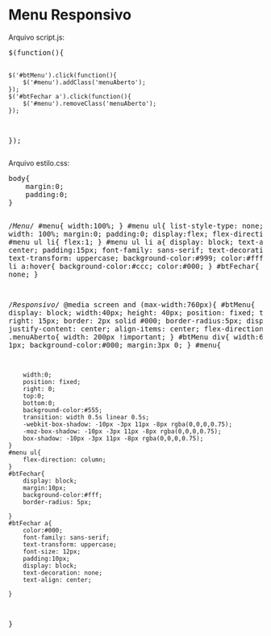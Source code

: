 <h1>Menu Responsivo</h1>

<p>Arquivo script.js:</p>
<pre>
$(function(){

    $('#btMenu').click(function(){
        $('#menu').addClass('menuAberto');
    });
    $('#btFechar a').click(function(){
        $('#menu').removeClass('menuAberto');
    });
});
</pre>

<p>Arquivo estilo.css:</p>
<pre>
body{
    margin:0;
    padding:0;
}

/*Menu*/
#menu{
    width:100%;
}
#menu ul{
    list-style-type: none;
    width: 100%;
    margin:0;
    padding:0;
    display:flex;
    flex-direction: row;
}
#menu ul li{
    flex:1;
}
#menu ul li a{
    display: block;
    text-align: center;
    padding:15px;
    font-family: sans-serif;
    text-decoration: none;
    text-transform: uppercase;
    background-color:#999;
    color:#fff;
}
#menu ul li a:hover{
    background-color:#ccc;
    color:#000;
}
#btFechar{
    display: none;
}


/*Responsivo*/
@media screen and (max-width:760px){
    #btMenu{
        display: block;
        width:40px;
        height: 40px;
        position: fixed;
        top:15px;
        right: 15px;
        border: 2px solid #000;
        border-radius:5px;
        display: flex;
        justify-content: center;
        align-items: center;
        flex-direction: column
    }
    .menuAberto{
        width: 200px !important;
    }
    #btMenu div{
        width:60%;
        height: 1px;
        background-color:#000;
        margin:3px 0;
    }
    #menu{
        
        width:0;
        position: fixed;
        right: 0;
        top:0;
        bottom:0;
        background-color:#555;
        transition: width 0.5s linear 0.5s;
        -webkit-box-shadow: -10px -3px 11px -8px rgba(0,0,0,0.75);
        -moz-box-shadow: -10px -3px 11px -8px rgba(0,0,0,0.75);
        box-shadow: -10px -3px 11px -8px rgba(0,0,0,0.75);
    }
    #menu ul{
        flex-direction: column;
    }
    #btFechar{
        display: block;
        margin:10px;
        background-color:#fff;
        border-radius: 5px;

    }
    #btFechar a{
        color:#000;
        font-family: sans-serif;
        text-transform: uppercase;
        font-size: 12px;
        padding:10px;
        display: block;
        text-decoration: none;
        text-align: center;

    }
}
</pre>
